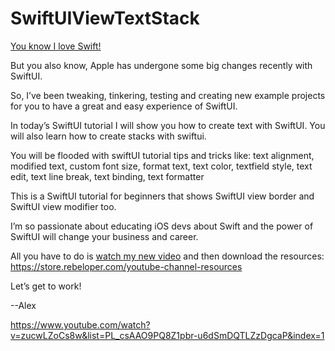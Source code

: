 # SwiftUIViewTextStack

[You know I love Swift!](https://www.youtube.com/watch?v=zucwLZoCs8w)

But you also know, Apple has undergone some big changes recently with SwiftUI.

So, I’ve been tweaking, tinkering, testing and creating new example projects for you to have a great and easy experience of SwiftUI.

In today’s SwiftUI tutorial I will show you how to create text with SwiftUI. You will also learn how to create stacks with swiftui. 

You will be flooded with swiftUI tutorial tips and tricks like: 
text alignment, 
modified text, 
custom font size,
 format text, 
text color, 
textfield style, 
text edit, 
text line break, 
text binding, 
text formatter

This is a SwiftUI tutorial for beginners that shows SwiftUI view border and SwiftUI view modifier too.

I’m so passionate about educating iOS devs about Swift and the power of SwiftUI will change your business and career.

All you have to do is [watch my new video](https://www.youtube.com/watch?v=zucwLZoCs8w) and then download the resources: https://store.rebeloper.com/youtube-channel-resources

Let’s get to work!

--Alex

https://www.youtube.com/watch?v=zucwLZoCs8w&list=PL_csAAO9PQ8Z1pbr-u6dSmDQTLZzDgcaP&index=1
